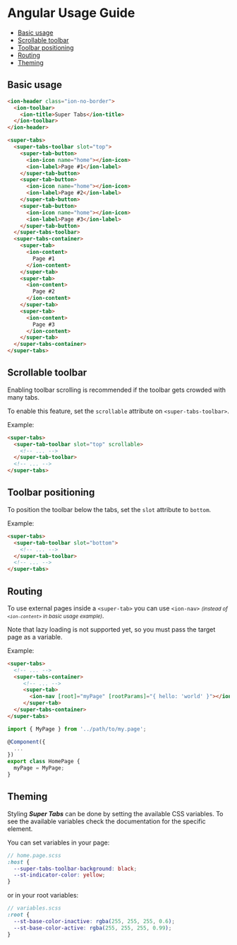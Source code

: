 # Angular Usage Guide

* [Basic usage](#basic-usage)
* [Scrollable toolbar](#scrollable-toolbar)
* [Toolbar positioning](#toolbar-positioning)
* [Routing](#routing)
* [Theming](#theming)

## Basic usage
```html
<ion-header class="ion-no-border">
  <ion-toolbar>
    <ion-title>Super Tabs</ion-title>
  </ion-toolbar>
</ion-header>

<super-tabs>
  <super-tabs-toolbar slot="top">
    <super-tab-button>
      <ion-icon name="home"></ion-icon>
      <ion-label>Page #1</ion-label>    
    </super-tab-button>
    <super-tab-button>
      <ion-icon name="home"></ion-icon>
      <ion-label>Page #2</ion-label>    
    </super-tab-button>
    <super-tab-button>
      <ion-icon name="home"></ion-icon>
      <ion-label>Page #3</ion-label>    
    </super-tab-button>
  </super-tabs-toolbar>
  <super-tabs-container>
    <super-tab>
      <ion-content>
        Page #1
      </ion-content>
    </super-tab>
    <super-tab>
      <ion-content>
        Page #2
      </ion-content>
    </super-tab>
    <super-tab>
      <ion-content>
        Page #3
      </ion-content>
    </super-tab>
  </super-tabs-container>
</super-tabs>
```

## Scrollable toolbar
Enabling toolbar scrolling is recommended if the toolbar gets crowded with many tabs.

To enable this feature, set the `scrollable` attribute on `<super-tabs-toolbar>`.

Example:
```html
<super-tabs>
  <super-tab-toolbar slot="top" scrollable>
    <!-- ... -->  
  </super-tab-toolbar>
  <!-- ... -->
</super-tabs>
```

## Toolbar positioning
To position the toolbar below the tabs, set the `slot` attribute to `bottom`.

Example:
```html
<super-tabs>
  <super-tab-toolbar slot="bottom">
    <!-- ... -->  
  </super-tab-toolbar>
  <!-- ... -->
</super-tabs>
```

## Routing
To use external pages inside a `<super-tab>` you can use `<ion-nav>` *<small>(instead of `<ion-content>` in basic usage example)</small>*.

Note that lazy loading is not supported yet, so you must pass the target page as a variable.

Example:
```html
<super-tabs>
  <!-- ... -->
  <super-tabs-container>
     <!-- ... -->
     <super-tab>
       <ion-nav [root]="myPage" [rootParams]="{ hello: 'world' }"></ion-nav>
     </super-tab>
  </super-tabs-container>
</super-tabs>
``` 

```ts
import { MyPage } from '../path/to/my.page';

@Component({
  ...
})
export class HomePage {
  myPage = MyPage;
}
```

## Theming
Styling ***Super Tabs*** can be done by setting the available CSS variables. To see the available variables check the 
documentation for the specific element.

You can set variables in your page:
```scss
// home.page.scss
:host {  
  --super-tabs-toolbar-background: black;
  --st-indicator-color: yellow;
}
```

or in your root variables:
```scss
// variables.scss
:root {
  --st-base-color-inactive: rgba(255, 255, 255, 0.6);
  --st-base-color-active: rgba(255, 255, 255, 0.99);
}
```
